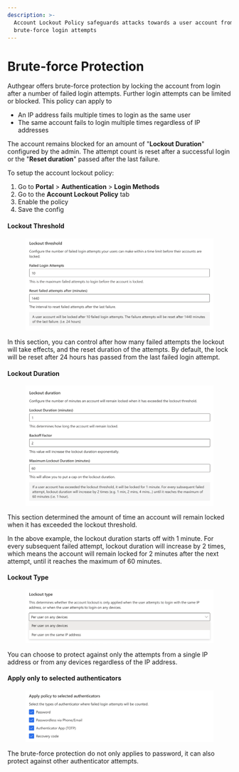 ```yaml
---
description: >-
  Account Lockout Policy safeguards attacks towards a user account from
  brute-force login attempts
---
```


# Brute-force Protection

Authgear offers brute-force protection by locking the account from login after a number of failed login attempts. Further login attempts can be limited or blocked. This policy can apply to

* An IP address fails multiple times to login as the same user
* The same account fails to login multiple times regardless of IP addresses

The account remains blocked for an amount of "**Lockout Duration**" configured by the admin. The attempt count is reset after a successful login or the "**Reset duration**" passed after the last failure.

To setup the account lockout policy:

1. Go to **Portal** > **Authentication** > **Login Methods**
2. Go to the **Account Lockout Policy** tab
3. Enable the policy
4. Save the config

#### Lockout Threshold

<figure><img src="../.gitbook/assets/image (1) (1) (1).png" alt="" width="563"><figcaption></figcaption></figure>

In this section, you can control after how many failed attempts the lockout will take effects, and the reset duration of the attempts. By default, the lock will be reset after 24 hours has passed from the last failed login attempt.

#### Lockout Duration

<figure><img src="../.gitbook/assets/image (4) (1) (1) (1).png" alt="" width="563"><figcaption></figcaption></figure>

This section determined the amount of time an account will remain locked when it has exceeded the lockout threshold.

In the above example, the lockout duration starts off with 1 minute. For every subsequent failed attempt, lockout duration will increase by 2 times, which means the account will remain locked for 2 minutes after the next attempt, until it reaches the maximum of 60 minutes.

#### Lockout Type

<figure><img src="../.gitbook/assets/image (8) (1) (1).png" alt="" width="563"><figcaption></figcaption></figure>

You can choose to protect against only the attempts from a single IP address or from any devices regardless of the IP address.

#### Apply only to selected authenticators

<figure><img src="../.gitbook/assets/image (7).png" alt="" width="563"><figcaption></figcaption></figure>

The brute-force protection do not only applies to password, it can also protect against other authenticator attempts.
